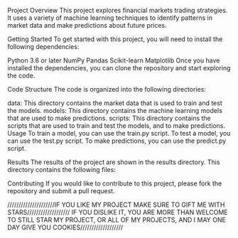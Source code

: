 Project Overview
This project explores financial markets trading strategies. It uses a variety of machine learning techniques to identify patterns in market data and make predictions about future prices.

Getting Started
To get started with this project, you will need to install the following dependencies:

Python 3.6 or later
NumPy
Pandas
Scikit-learn
Matplotlib
Once you have installed the dependencies, you can clone the repository and start exploring the code.

Code Structure
The code is organized into the following directories:

data: This directory contains the market data that is used to train and test the models.
models: This directory contains the machine learning models that are used to make predictions.
scripts: This directory contains the scripts that are used to train and test the models, and to make predictions.
Usage
To train a model, you can use the train.py script. To test a model, you can use the test.py script. To make predictions, you can use the predict.py script.

Results
The results of the project are shown in the results directory. This directory contains the following files:

Contributing
If you would like to contribute to this project, please fork the repository and submit a pull request.


/////////////////////IF YOU LIKE MY PROJECT MAKE SURE TO GIFT ME WITH STARS/////////////////// IF YOU DISLIKE IT, YOU ARE MORE THAN WELCOME TO STILL STAR MY PROJECT, OR ALL OF MY PROJECTS, AND I MAY ONE DAY GIVE YOU COOKIES///////////////////

